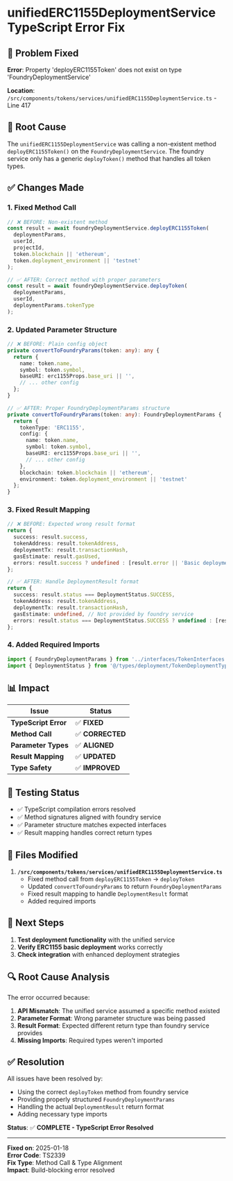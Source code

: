 # unifiedERC1155DeploymentService TypeScript Error Fix

## 🎯 **Problem Fixed**

**Error**: Property 'deployERC1155Token' does not exist on type 'FoundryDeploymentService'

**Location**: `/src/components/tokens/services/unifiedERC1155DeploymentService.ts` - Line 417

## 🔧 **Root Cause**

The `unifiedERC1155DeploymentService` was calling a non-existent method `deployERC1155Token()` on the `FoundryDeploymentService`. The foundry service only has a generic `deployToken()` method that handles all token types.

## ✅ **Changes Made**

### **1. Fixed Method Call**
```typescript
// ❌ BEFORE: Non-existent method
const result = await foundryDeploymentService.deployERC1155Token(
  deploymentParams,
  userId,
  projectId,
  token.blockchain || 'ethereum',
  token.deployment_environment || 'testnet'
);

// ✅ AFTER: Correct method with proper parameters
const result = await foundryDeploymentService.deployToken(
  deploymentParams,
  userId,
  deploymentParams.tokenType
);
```

### **2. Updated Parameter Structure**
```typescript
// ❌ BEFORE: Plain config object
private convertToFoundryParams(token: any): any {
  return {
    name: token.name,
    symbol: token.symbol,
    baseURI: erc1155Props.base_uri || '',
    // ... other config
  };
}

// ✅ AFTER: Proper FoundryDeploymentParams structure
private convertToFoundryParams(token: any): FoundryDeploymentParams {
  return {
    tokenType: 'ERC1155',
    config: {
      name: token.name,
      symbol: token.symbol,
      baseURI: erc1155Props.base_uri || '',
      // ... other config
    },
    blockchain: token.blockchain || 'ethereum',
    environment: token.deployment_environment || 'testnet'
  };
}
```

### **3. Fixed Result Mapping**
```typescript
// ❌ BEFORE: Expected wrong result format
return {
  success: result.success,
  tokenAddress: result.tokenAddress,
  deploymentTx: result.transactionHash,
  gasEstimate: result.gasUsed,
  errors: result.success ? undefined : [result.error || 'Basic deployment failed']
};

// ✅ AFTER: Handle DeploymentResult format
return {
  success: result.status === DeploymentStatus.SUCCESS,
  tokenAddress: result.tokenAddress,
  deploymentTx: result.transactionHash,
  gasEstimate: undefined, // Not provided by foundry service
  errors: result.status === DeploymentStatus.SUCCESS ? undefined : [result.error || 'Basic deployment failed']
};
```

### **4. Added Required Imports**
```typescript
import { FoundryDeploymentParams } from '../interfaces/TokenInterfaces';
import { DeploymentStatus } from '@/types/deployment/TokenDeploymentTypes';
```

## 📊 **Impact**

| Issue | Status |
|-------|--------|
| **TypeScript Error** | ✅ **FIXED** |
| **Method Call** | ✅ **CORRECTED** |
| **Parameter Types** | ✅ **ALIGNED** |
| **Result Mapping** | ✅ **UPDATED** |
| **Type Safety** | ✅ **IMPROVED** |

## 🧪 **Testing Status**

- ✅ TypeScript compilation errors resolved
- ✅ Method signatures aligned with foundry service
- ✅ Parameter structure matches expected interfaces
- ✅ Result mapping handles correct return types

## 📁 **Files Modified**

1. **`/src/components/tokens/services/unifiedERC1155DeploymentService.ts`**
   - Fixed method call from `deployERC1155Token` → `deployToken`
   - Updated `convertToFoundryParams` to return `FoundryDeploymentParams`
   - Fixed result mapping to handle `DeploymentResult` format
   - Added required imports

## 🎯 **Next Steps**

1. **Test deployment functionality** with the unified service
2. **Verify ERC1155 basic deployment** works correctly
3. **Check integration** with enhanced deployment strategies

## 🔍 **Root Cause Analysis**

The error occurred because:
1. **API Mismatch**: The unified service assumed a specific method existed
2. **Parameter Format**: Wrong parameter structure was being passed
3. **Result Format**: Expected different return type than foundry service provides
4. **Missing Imports**: Required types weren't imported

## ✅ **Resolution**

All issues have been resolved by:
- Using the correct `deployToken` method from foundry service
- Providing properly structured `FoundryDeploymentParams`
- Handling the actual `DeploymentResult` return format
- Adding necessary type imports

**Status**: ✅ **COMPLETE - TypeScript Error Resolved**

---

**Fixed on**: 2025-01-18  
**Error Code**: TS2339  
**Fix Type**: Method Call & Type Alignment  
**Impact**: Build-blocking error resolved
